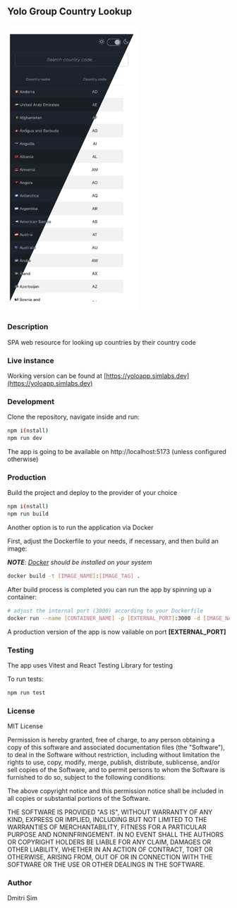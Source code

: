 ## Yolo Group Country Lookup

<img src="./public/yolo-country-lookup.png" alt="app-intro-image" width="300"/>

### Description

SPA web resource for looking up countries by their country code

### Live instance

Working version can be found at [https://yoloapp.simlabs.dev](https://yoloapp.simlabs.dev)

### Development

Clone the repository, navigate inside and run:

```sh
npm i(nstall)
npm run dev
```

The app is going to be available on http://localhost:5173 (unless configured otherwise)

### Production

Build the project and deploy to the provider of your choice

```sh
npm i(nstall)
npm run build
```

Another option is to run the application via Docker

First, adjust the Dockerfile to your needs, if necessary, and then build an image:

**_NOTE_**: _[Docker](https://www.docker.com/get-started/) should be installed on your system_

```sh
docker build -t [IMAGE_NAME]:[IMAGE_TAG] .
```

After build process is completed you can run the app by spinning up a container:

```sh
# adjust the internal port (3000) according to your Dockerfile
docker run --name [CONTAINER_NAME] -p [EXTERNAL_PORT]:3000 -d [IMAGE_NAME]:[IMAGE_TAG]
```

A production version of the app is now vailable on port **[EXTERNAL_PORT]**

### Testing

The app uses Vitest and React Testing Library for testing

To run tests:

```sh
npm run test
```

### License

MIT License

Permission is hereby granted, free of charge, to any person obtaining a copy
of this software and associated documentation files (the "Software"), to deal
in the Software without restriction, including without limitation the rights
to use, copy, modify, merge, publish, distribute, sublicense, and/or sell
copies of the Software, and to permit persons to whom the Software is
furnished to do so, subject to the following conditions:

The above copyright notice and this permission notice shall be included in all
copies or substantial portions of the Software.

THE SOFTWARE IS PROVIDED "AS IS", WITHOUT WARRANTY OF ANY KIND, EXPRESS OR
IMPLIED, INCLUDING BUT NOT LIMITED TO THE WARRANTIES OF MERCHANTABILITY,
FITNESS FOR A PARTICULAR PURPOSE AND NONINFRINGEMENT. IN NO EVENT SHALL THE
AUTHORS OR COPYRIGHT HOLDERS BE LIABLE FOR ANY CLAIM, DAMAGES OR OTHER
LIABILITY, WHETHER IN AN ACTION OF CONTRACT, TORT OR OTHERWISE, ARISING FROM,
OUT OF OR IN CONNECTION WITH THE SOFTWARE OR THE USE OR OTHER DEALINGS IN THE
SOFTWARE.

### Author

Dmitri Sim
